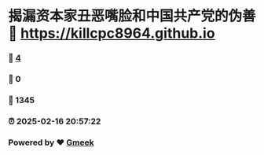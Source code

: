 # 揭漏资本家丑恶嘴脸和中国共产党的伪善 :link: https://killcpc8964.github.io 
### :page_facing_up: [4](https://killcpc8964.github.io/tag.html) 
### :speech_balloon: 0 
### :hibiscus: 1345 
### :alarm_clock: 2025-02-16 20:57:22 
### Powered by :heart: [Gmeek](https://github.com/Meekdai/Gmeek)
